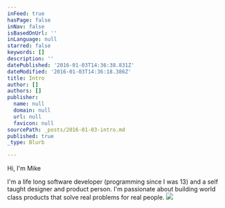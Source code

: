 ```yaml
---
inFeed: true
hasPage: false
inNav: false
isBasedOnUrl: ''
inLanguage: null
starred: false
keywords: []
description: ''
datePublished: '2016-01-03T14:36:38.831Z'
dateModified: '2016-01-03T14:36:18.386Z'
title: Intro
author: []
authors: []
publisher:
  name: null
  domain: null
  url: null
  favicon: null
sourcePath: _posts/2016-01-03-intro.md
published: true
_type: Blurb

---
```

Hi, I'm Mike

I'm a life long software developer (programming since I was 13) and a self taught designer and product person. I'm passionate about building world class products that solve real problems for real people.
![](https://the-grid-user-content.s3-us-west-2.amazonaws.com/b7ff1d7b-b5e5-4cc3-b4f3-d7a8fcc5e519.JPG)